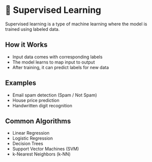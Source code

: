 # 🧠 Supervised Learning

Supervised learning is a type of machine learning where the model is trained using labeled data.

## How it Works
- Input data comes with corresponding labels
- The model learns to map input to output
- After training, it can predict labels for new data

## Examples
- Email spam detection (Spam / Not Spam)
- House price prediction
- Handwritten digit recognition

## Common Algorithms
- Linear Regression
- Logistic Regression
- Decision Trees
- Support Vector Machines (SVM)
- k-Nearest Neighbors (k-NN)
